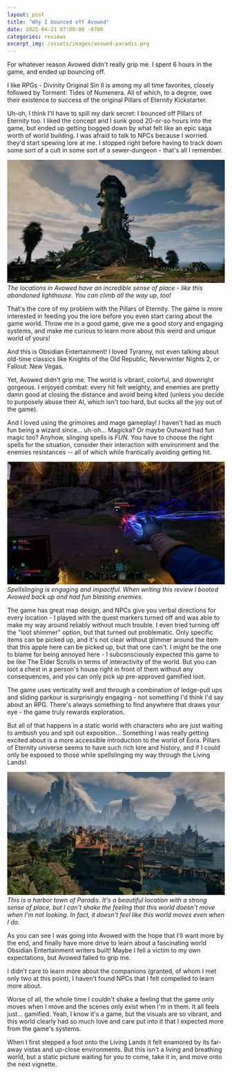 ```yaml
---
layout: post
title: "Why I bounced off Avowed"
date: 2025-04-21 07:00:00 -0700
categories: reviews
excerpt_img: /assets/images/avowed-paradis.png
---
```


For whatever reason Avowed didn't really grip me. I spent 6 hours in the game, and ended up bouncing off.

I like RPGs - Divinity Original Sin II is among my all time favorites, closely followed by Torment: Tides of Numenera. All of which, to a degree, owe their existence to success of the original Pillars of Eternity Kickstarter.

Uh-oh, I think I'll have to spill my dark secret: I bounced off Pillars of Eternity too. I liked the concept and I sunk good 20-or-so hours into the game, but ended up getting bogged down by what felt like an epic saga worth of world building. I was afraid to talk to NPCs because I worried they'd start spewing lore at me. I stopped right before having to track down some sort of a cult in some sort of a sewer-dungeon - that's all I remember.

![A decrepit lighthouse.](/assets/images/avowed-lighthouse.png)
*The locations in Avowed have an incredible sense of place - like this abandoned lighthouse. You can climb all the way up, too!*

That's the core of my problem with the Pillars of Eternity. The game is more interested in feeding you the lore before you even start caring about the game world. Throw me in a good game, give me a good story and engaging systems, and make me curious to learn more about this weird and unique world of yours!

And this is Obsidian Entertainment! I loved Tyranny, not even talking about
old-time classics like Knights of the Old Republic, Neverwinter Nights 2, or
Fallout: New Vegas.

Yet, Avowed didn't grip me. The world is vibrant, colorful, and downright gorgeous. I enjoyed combat: every hit felt weighty, and enemies are pretty damn good at closing the distance and avoid being kited (unless you decide to purposely abuse their AI, which isn't too hard, but sucks all the joy out of the game).

And I loved using the grimoires and mage gameplay! I haven't had as much fun being a wizard since... uh-oh... Magicka? Or maybe Outward had fun magic too?  Anyhow, slinging spells is *FUN*. You have to choose the right spells for the situation, consider their interaction with environment and the enemies resistances -- all of which while frantically avoiding getting hit. 

![Lightning spell attack on xaurip, one of the game's enemy creatures.](/assets/images/avowed-lightning.png)
*Spellslinging is engaging and impactful. When writing this review I booted Avowed back up and had fun blasting enemies.*

The game has great map design, and NPCs give you verbal directions for every location - I played with the quest markers turned off and was able to make my way around reliably without much trouble. I even tried turning off the "loot shimmer" option, but that turned out problematic. Only specific items can be picked up, and it's not clear without glimmer around the item that this apple here can be picked up, but that one can't. I might be the one to blame for being annoyed here - I subconsciously expected this game to be like The Elder Scrolls in terms of interactivity of the world. But you can loot a chest in a person's house right in front of them without any consequences, and you can only pick up pre-approved gamified loot.

The game uses verticality well and through a combination of ledge-pull ups and sliding parkour is surprisingly engaging - not something I'd think I'd say about an RPG. There's always something to find anywhere that draws your eye - the game truly rewards exploration.

But all of that happens in a static world with characters who are just waiting to ambush you and spit out exposition... Something I was really getting excited about is a more accessible introduction to the world of Eora. Pillars of Eternity universe seems to have such rich lore and history, and if I could only be exposed to those while spellslinging my way through the Living Lands!

![A harbor town in the foreground, mountains in the background.](/assets/images/avowed-paradis.png)
*This is a harbor town of Paradis. It's a beautiful location with a strong sense of place, but I can't shake the feeling that this world doesn't move when I'm not looking. In fact, it doesn't feel like this world moves even when I do.*

As you can see I was going into Avowed with the hope that I'll want more by the end, and finally have more drive to learn about a fascinating world Obsidian Entertainment writers built! Maybe I fell a victim to my own expectations, but Avowed failed to grip me.

I didn't care to learn more about the companions (granted, of whom I met only two at this point), I haven't found NPCs that I felt compelled to learn more about.

Worse of all, the whole time I couldn't shake a feeling that the game only moves when I move and the scenes only exist when I'm in them. It all feels just... gamified. Yeah, I know it's a game, but the visuals are so vibrant, and this world clearly had so much love and care put into it that I expected more from the game's systems.

When I first stepped a foot onto the Living Lands it felt enamored by its far-away vistas and up-close environments. But this isn't a living and breathing world, but a static picture waiting for you to come, take it in, and move onto the next vignette.
